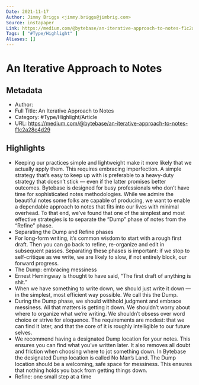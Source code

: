 ```yaml
---
Date: 2021-11-17
Author: Jimmy Briggs <jimmy.briggs@jimbrig.com>
Source: instapaper
Link: https://medium.com/@bytebase/an-iterative-approach-to-notes-f1c2a28c4d29
Tags: [ "#Type/Highlight" ]
Aliases: []
---
```

# An Iterative Approach to Notes

## Metadata
- Author: 
- Full Title: An Iterative Approach to Notes
- Category: #Type/Highlight/Article
- URL: https://medium.com/@bytebase/an-iterative-approach-to-notes-f1c2a28c4d29

## Highlights
- Keeping our practices simple and lightweight make it more likely that we actually apply them. This requires embracing imperfection. A simple strategy that’s easy to keep up with is preferable to a heavy-duty strategy that doesn’t stick — even if the latter promises better outcomes.
  Bytebase is designed for busy professionals who don’t have time for sophisticated notes methodologies. While we admire the beautiful notes some folks are capable of producing, we want to enable a dependable approach to notes that fits into our lives with minimal overhead. To that end, we’ve found that one of the simplest and most effective strategies is to separate the “Dump” phase of notes from the “Refine” phase.
- Separating the Dump and Refine phases
- For long-form writing, it’s common wisdom to start with a rough first draft. Then you can go back to refine, re-organize and edit in subsequent passes. Separating these phases is important: if we stop to self-critique as we write, we are likely to slow, if not entirely block, our forward progress.
- The Dump: embracing messiness
- Ernest Hemingway is thought to have said, “The first draft of anything is shit.”
- When we have something to write down, we should just write it down — in the simplest, most efficient way possible. We call this the Dump.
- During the Dump phase, we should withhold judgment and embrace messiness. All that matters is getting it down. We shouldn’t worry about where to organize what we’re writing. We shouldn’t obsess over word choice or strive for eloquence. The requirements are modest: that we can find it later, and that the core of it is roughly intelligible to our future selves.
- We recommend having a designated Dump location for your notes. This ensures you can find what you’ve written later. It also removes all doubt and friction when choosing where to jot something down. In Bytebase the designated Dump location is called No Man’s Land. The Dump location should be a welcoming, safe space for messiness. This ensures that nothing holds you back from getting things down.
- Refine: one small step at a time
